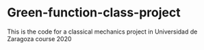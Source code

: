 # Green-function-class-project
This is the code for a classical mechanics project in Universidad de Zaragoza course 2020
